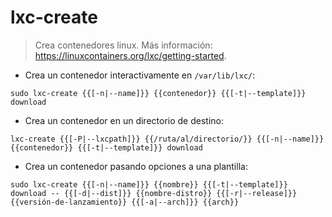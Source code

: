 # lxc-create

> Crea contenedores linux.
> Más información: <https://linuxcontainers.org/lxc/getting-started>.

- Crea un contenedor interactivamente en `/var/lib/lxc/`:

`sudo lxc-create {{[-n|--name]}} {{contenedor}} {{[-t|--template]}} download`

- Crea un contenedor en un directorio de destino:

`lxc-create {{[-P|--lxcpath]}} {{/ruta/al/directorio/}} {{[-n|--name]}} {{contenedor}} {{[-t|--template]}} download`

- Crea un contenedor pasando opciones a una plantilla:

`sudo lxc-create {{[-n|--name]}} {{nombre}} {{[-t|--template]}} download -- {{[-d|--dist]}} {{nombre-distro}} {{[-r|--release]}} {{versión-de-lanzamiento}} {{[-a|--arch]}} {{arch}}`
